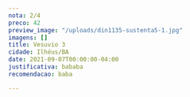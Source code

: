 ```yaml
---
nota: 2/4
preco: 42
preview_image: "/uploads/din1135-sustenta5-1.jpg"
imagens: []
title: Vesuvio 3
cidade: Ilhéus/BA
date: 2021-09-07T00:00:00-04:00
justificativa: bababa
recomendacao: baba

---
```

